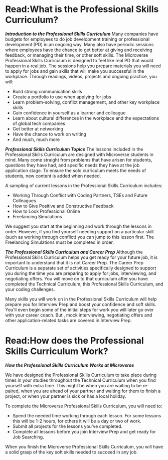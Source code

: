

#  Read:What is the Professional Skills Curriculum?

***Introduction to the Professional Skills Curriculum***
Many companies have budgets for employees to do job development training or professional development (PD) in an ongoing way. Many also have periodic sessions where employees have the chance to get better at giving and receiving feedback, or managing their time, or other soft skills. The Microverse Professional Skills Curriculum is designed to feel like real PD that would happen in a real job. The sessions help you prepare materials you will need to apply for jobs and gain skills that will make you successful in the workplace. Through readings, videos, projects and ongoing practice, you will:

* Build strong communication skills
* Create a portfolio to use when applying for jobs
* Learn problem-solving, conflict management, and other key workplace skills
* Gain confidence in yourself as a learner and colleague
* Learn about cultural differences in the workplace and the expectations of global tech companies
* Get better at networking
* Have the chance to work on writing 
* And much, much more 

***Professional Skills Curriculum Topics***
The lessons included in the Professional Skills Curriculum are designed with Microverse students in mind. Many come straight from problems that have arisen for students, questions they have had, and specific needs they have at the job application stage. To ensure the solo curriculum meets the needs of students, new content is added when needed.

A sampling of current lessons in the Professional Skills Curriculum includes:

* Working Through Conflict with Coding Partners, TSEs and Future Colleagues
* How to Give Positive and Constructive Feedback
* How to Look Professional Online
* Freelancing Simulations

We suggest you start at the beginning and work through the lessons in order. However, if you find yourself needing support on a particular skill (such as working through conflict) you can jump to this lesson first. The Freelancing Simulations must be completed in order.

***The Professional Skills Curriculum and Career Prep***
Although the Professional Skills Curriculum helps you get ready for your future job, it is important to understand that it is not Career Prep. The Career Prep Curriculum is a separate set of activities specifically designed to support you during the time you are preparing to apply for jobs, interviewing, and negotiating offers. You will move on to that curriculum after you have completed the Technical Curriculum, this Professional Skills Curriculum, and your coding challenges. 

Many skills you will work on in the Professional Skills Curriculum will help prepare you for Interview Prep and boost your confidence and soft skills. You'll even begin some of the initial steps for work you will later go over with your career coach. But , mock interviewing, negotiating offers and other application-related tasks are covered in Interview Prep.



# Read:How does the Professional Skills Curriculum Work?

***How the Professional Skills Curriculum Works at Microverse***

We have designed the Professional Skills Curriculum to take place during times in your studies throughout the Technical Curriculum when you find yourself with extra time. This might be when you are waiting to be re-paired, when you are ahead of your partner and waiting for them to finish a project, or when your partner is sick or has a local holiday. 

To complete the Microverse Professional Skills Curriculum, you will need to:

* Spend the needed time working through each lesson. For some lessons this will be 1-2 hours, for others it will be a day or two of work.
* Submit all projects for the lessons you've completed.
* Complete all lessons before you join Interview Prep and get ready for Job Searching.

When you finish the Microverse Professional Skills Curriculum, you will have a solid grasp of the key soft skills needed to succeed in any job.


